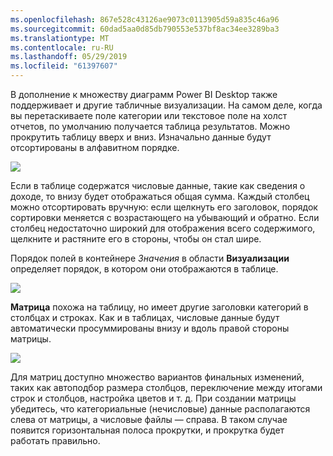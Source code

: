 ```yaml
---
ms.openlocfilehash: 867e528c43126ae9073c0113905d59a835c46a96
ms.sourcegitcommit: 60dad5aa0d85db790553e537bf8ac34ee3289ba3
ms.translationtype: MT
ms.contentlocale: ru-RU
ms.lasthandoff: 05/29/2019
ms.locfileid: "61397607"
---
```

В дополнение к множеству диаграмм Power BI Desktop также поддерживает и другие табличные визуализации. На самом деле, когда вы перетаскиваете поле категории или текстовое поле на холст отчетов, по умолчанию получается таблица результатов. Можно прокрутить таблицу вверх и вниз. Изначально данные будут отсортированы в алфавитном порядке.

![](media/3-6-create-tables-matrixes/3-6_1.png)

Если в таблице содержатся числовые данные, такие как сведения о доходе, то внизу будет отображаться общая сумма. Каждый столбец можно отсортировать вручную: если щелкнуть его заголовок, порядок сортировки меняется с возрастающего на убывающий и обратно. Если столбец недостаточно широкий для отображения всего содержимого, щелкните и растяните его в стороны, чтобы он стал шире.

Порядок полей в контейнере *Значения* в области **Визуализации** определяет порядок, в котором они отображаются в таблице.

![](media/3-6-create-tables-matrixes/3-6_2.png)

**Матрица** похожа на таблицу, но имеет другие заголовки категорий в столбцах и строках. Как и в таблицах, числовые данные будут автоматически просуммированы внизу и вдоль правой стороны матрицы.

![](media/3-6-create-tables-matrixes/3-6_3.png)

Для матриц доступно множество вариантов финальных изменений, таких как автоподбор размера столбцов, переключение между итогами строк и столбцов, настройка цветов и т. д. При создании матрицы убедитесь, что категориальные (нечисловые) данные располагаются слева от матрицы, а числовые файлы — справа. В таком случае появится горизонтальная полоса прокрутки, и прокрутка будет работать правильно.

